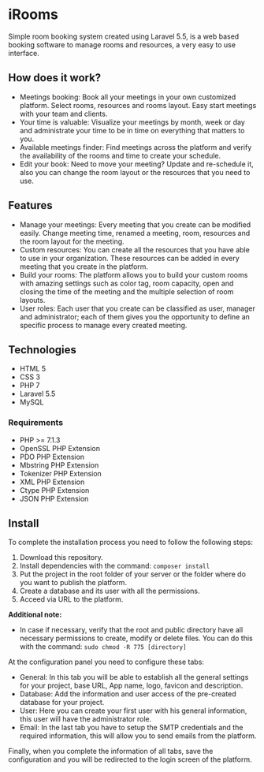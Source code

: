 # iRooms
Simple room booking system created using Laravel 5.5, is a web based booking software to manage rooms and resources, a very easy to use interface.

## How does it work?

 - Meetings booking: Book all your meetings in your own customized platform. Select rooms, resources and rooms layout. Easy start meetings with your team and clients.
 - Your time is valuable: Visualize your meetings by month, week or day and administrate your time to be in time on everything that matters to you.
 - Available meetings finder: Find meetings across the platform and verify the availability of the rooms and time to create your schedule.
 - Edit your book: Need to move your meeting? Update and re-schedule it, also you can change the room layout or the resources that you need to use.

## Features
- Manage your meetings: Every meeting that you create can be modified easily. Change meeting time, renamed a meeting, room, resources and the room layout for the meeting.
- Custom resources: You can create all the resources that you have able to use in your organization. These resources can be added in every meeting that you create in the platform.
- Build your rooms: The platform allows you to build your custom rooms with amazing settings such as color tag, room capacity, open and closing the time of the meeting and the multiple selection of room layouts.
- User roles: Each user that you create can be classified as user, manager and administrator; each of them gives you the opportunity to define an specific process to manage every created meeting.

## Technologies

- HTML 5
- CSS 3
- PHP 7
- Laravel 5.5
- MySQL

### Requirements

 - PHP >= 7.1.3
 - OpenSSL PHP Extension
 - PDO PHP Extension
 - Mbstring PHP Extension
 - Tokenizer PHP Extension
 - XML PHP Extension
 - Ctype PHP Extension
 - JSON PHP Extension

## Install

To complete the installation process you need to follow the following steps:

 1. Download this repository.
 2. Install dependencies with the command: `composer install`
 3. Put the project in the root folder of your server or the folder where do you want to publish the platform.
 4. Create a database and its user with all the permissions.
 5. Acceed via URL to the platform.

**Additional note:**

 - In case if necessary, verify that the root and public directory have all necessary permissions to create, modify or delete files. You can do this with the command: `sudo chmod -R 775 [directory]`

At the configuration panel you need to configure these tabs:

- General: In this tab you will be able to establish all the general settings for your project, base URL, App name, logo, favicon and description.
- Database: Add the information and user access of the pre-created database for your project.
- User: Here you can create your first user with his general information, this user will have the administrator role.
- Email: In the last tab you have to setup the SMTP credentials and the required information, this will allow you to send emails from the platform.

Finally, when you complete the information of all tabs, save the configuration and you will be redirected to the login screen of the platform.